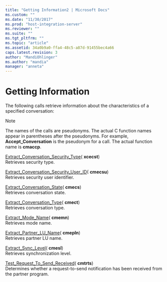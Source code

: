 ```yaml
---
title: "Getting Information2 | Microsoft Docs"
ms.custom: ""
ms.date: "11/30/2017"
ms.prod: "host-integration-server"
ms.reviewer: ""
ms.suite: ""
ms.tgt_pltfrm: ""
ms.topic: "article"
ms.assetid: 34a0b9a0-ffa4-48c5-a87d-91455bec4a66
caps.latest.revision: 3
author: "MandiOhlinger"
ms.author: "mandia"
manager: "anneta"
---
```

# Getting Information
The following calls retrieve information about the characteristics of a specified conversation:  
  
> [!NOTE]
>  The names of the calls are pseudonyms. The actual C function names appear in parentheses after the pseudonyms. For example, **Accept_Conversation** is the pseudonym for a call. The actual function name is **cmaccp**.  
  
 [Extract_Conversation_Security_Type](../core/extract-conversation-security-type-cpi-c-1.md)( **xcecst**)  
 Retrieves security type.  
  
 [Extract_Conversation_Security_User_ID](../core/extract-conversation-security-user-id-cpi-c-2.md)( **cmecsu**)  
 Retrieves security user identifier.  
  
 [Extract_Conversation_State](../core/extract-conversation-state-cpi-c-1.md)( **cmecs**)  
 Retrieves conversation state.  
  
 [Extract_Conversation_Type](../core/extract-conversation-type-cpi-c-1.md)( **cmect**)  
 Retrieves conversation type.  
  
 [Extract_Mode_Name](../core/extract-mode-name-cpi-c-2.md)( **cmemn**)  
 Retrieves mode name.  
  
 [Extract_Partner_LU_Name](../core/extract-partner-lu-name-cpi-c-2.md)( **cmepln**)  
 Retrieves partner LU name.  
  
 [Extract_Sync_Level](../core/extract-sync-level-cpi-c-2.md)( **cmesl**)  
 Retrieves synchronization level.  
  
 [Test_Request_To_Send_Received](../core/test-request-to-send-received-cpi-c-2.md)( **cmtrts**)  
 Determines whether a request-to-send notification has been received from the partner program.